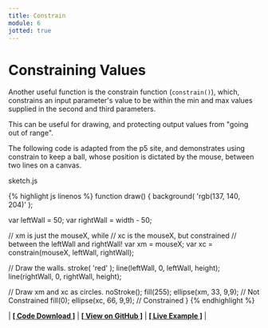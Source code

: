 ```yaml
---
title: Constrain
module: 6
jotted: true
---
```


# Constraining Values

Another useful function is the constrain function (`constrain()`), which, constrains an input parameter's value to be within the min and max values supplied in the second and third parameters.

This can be useful for drawing, and protecting output values from "going out of range".

The following code is adapted from the p5 site, and demonstrates using constrain to keep a ball, whose position is dictated by the mouse, between two lines on a canvas.

<div id="code-heading">sketch.js</div>


{% highlight js linenos %}
function draw() {
  background( 'rgb(137, 140, 204)' );

  var leftWall = 50;
  var rightWall = width - 50;

  // xm is just the mouseX, while
  // xc is the mouseX, but constrained
  // between the leftWall and rightWall!
  var xm = mouseX;
  var xc = constrain(mouseX, leftWall, rightWall);

  // Draw the walls.
  stroke( 'red' );
  line(leftWall, 0, leftWall, height);
  line(rightWall, 0, rightWall, height);

  // Draw xm and xc as circles.
  noStroke();
  fill(255);
  ellipse(xm, 33, 9,9); // Not Constrained
  fill(0);
  ellipse(xc, 66, 9,9); // Constrained
}
{% endhighlight %}


<div class="displayed_jotted_example">
    <div id="jotted-demo-1" class=""></div>
</div>
<script>
    new Jotted(document.querySelector("#jotted-demo-1"), {
    files: [
        {
            type: "js",
            url:"https://raw.githubusercontent.com/Montana-Media-Arts/120_CreativeCoding/master/lecture_code/06/08_constrain_01/sketch.js"
        },
        {
            type: "html",
            url:"../../../p5_resources/index.html"
    }],
    // plugins: [ "codemirror", "console" ]
    plugins: [ "codemirror" ]
});
</script>

| [**[ Code Download ]**](https://github.com/Montana-Media-Arts/120_CreativeCoding/raw/master/lecture_code/06/08_constrain_01/08_constrain_01.zip) | [**[ View on GitHub ]**](https://github.com/Montana-Media-Arts/120_CreativeCoding/raw/master/lecture_code/06/08_constrain_01/) | [**[ Live Example ]**](https://montana-media-arts.github.io/120_CreativeCoding/lecture_code/06/08_constrain_01/) |
